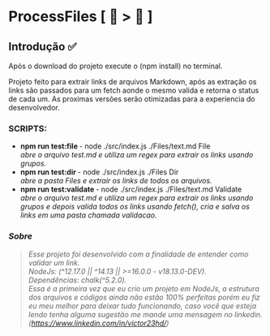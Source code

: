 # ProcessFiles [ 📂 > 📖 ] 

## Introdução ✅

Após o download do projeto execute o (npm install) no terminal.

Projeto feito para extrair links de arquivos Markdown, após as extração os links são passados para um fetch aonde o mesmo valida e retorna o status de cada um.
As proximas versões serão otimizadas para a experiencia do desenvolvedor.

### SCRIPTS:

  * <b> npm run test:file </b> - node ./src/index.js ./Files/text.md File <br>
  <i> abre o arquivo test.md e utiliza um regex para extrair os links usando grupos. </i>
  * <b> npm run test:dir </b> - node ./src/index.js ./Files Dir <br>
  <i> abre a pasta Files e extrair os links de todos os arquivos. </i>
  * <b> npm run test:validate </b> - node ./src/index.js ./Files/text.md Validate <br>
  <i> abre o arquivo test.md e utiliza um regex para extrair os links usando grupos e depois valida todos os links
  usando fetch(), cria e salva os links em uma pasta chamada validacao. <i>
 
 

### Sobre
> Esse projeto foi desenvolvido com a finalidade de entender como validar um link.<br>
> NodeJs: (^12.17.0 || ^14.13 || >=16.0.0 - v18.13.0-DEV).<br>
> Dependências: chalk(^5.2.0).<br>
> Essa é a primeira vez que eu crio um projeto em NodeJs, a estrutura dos arquivos e códigos ainda não estão 100% perfeitas porém eu fiz eu meu melhor para deixar tudo funcionando, caso você que esteja lendo tenha alguma sugestão me mande uma mensagem no linkedin. (https://www.linkedin.com/in/victor23hd/)
